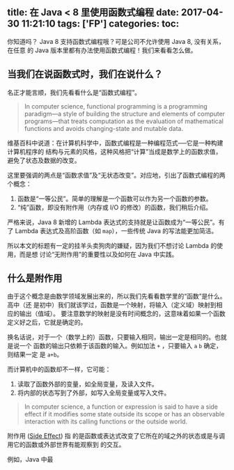 title: 在 Java < 8 里使用函数式编程
date: 2017-04-30 11:21:10
tags: ['FP']
categories:
toc:
---

你知道吗？ Java 8 支持函数式编程哦？可是公司不允许使用 Java 8, 没有关系，在任意
的 Java 版本里都有办法使用函数式编程！我们来看看怎么做。

## 当我们在说函数式时，我们在说什么？

名正才能言顺，我们先看看什么是“函数式编程”。

> In computer science, functional programming is a programming paradigm—a style
> of building the structure and elements of computer programs—that treats
> computation as the evaluation of mathematical functions and avoids
> changing-state and mutable data.

维基百科中说道：在计算机科学中，函数式编程是一种编程范式──它是一种构建计算机程序的
结构与元素的风格，这种风格把“计算”当成是数学上的函数求值，避免了状态及数据的改变。

这里要强调的两点是“函数求值”及“无状态改变”。对应地，引出了函数式编程的两个概念：

1. 函数是“一等公民”。简单的理解是一个函数可以作为另一个函数的参数。
2. “纯”函数，即没有附作用（内存或 I/O 的修改）的函数，我们稍后介绍。

严格来说，Java 8 新增的 Lambda 表达式的支持就是让函数成为“一等公民”。有了 Lambda
表达式及高阶函数（如 `map`），一些传统 Java 的写法能更加简洁。

所以本文的标题有一定的挂羊头卖狗肉的嫌疑，因为我们不想讨论 Lambda 的使用，而是想
讨论“无附作用”的重要性以及如何在 Java 中实践。

## 什么是附作用

由于这个概念是由数学领域发展出来的，所以我们先看看数学里的“函数”是什么。高中（还
是初中）我们就该学过，函数是一个映射，将输入（定义域）映射到相应的输出（值域）。
要注意数学的映射是没有时间概念的，这意味着如果一个函数定义好之后，它就是确定的。

换名话说，对于一个（数学上的）函数，只要输入相同，输出一定是相同的。也就是说一个
函数的输出只依赖于该函数的输入。例如加法 `+` ，只要输入 `a` `b` 确定，则结果一定
是 `a+b`。

而计算机中的函数却不一样，它可能：

1. 读取了函数外部的变量，如全局变量，及读入文件。
2. 将内部的状态写到了外部，如写入全局变量或写入文件。

> In computer science, a function or expression is said to have a side effect if
> it modifies some state outside its scope or has an observable interaction with
> its calling functions or the outside world.

附作用
([Side Effect](https://en.wikipedia.org/wiki/Side_effect_(computer_science))) 指
的是函数或表达式改变了它所在的域之外的状态或是与调用它的函数或外部世界有能观察到
的交互。

例如，Java 中最
